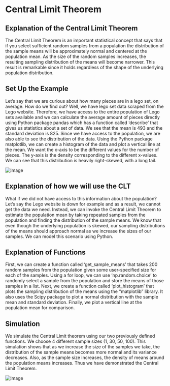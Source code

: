 # Central Limit Theorem
## Explanation of the Central Limit Theorem
The Central Limit Theorem is an important statistical concept that says that if you select sufficient random samples from a population the distribution of the sample means will be approximately normal and centered at the population mean. As the size of  the random samples increases, the resulting sampling distribution of the means will become narrower. This result is remarkable since it holds regardless of  the shape of  the underlying population distribution.
## Set Up the Example
Let’s say that we are curious about how many pieces are in a lego set, on average. How do we find out? Well, we have lego set data scraped from the Lego website. Therefore, we have access to the entire population of  Lego sets available and we can calculate the average amount of pieces directly using Python package pandas which has a function called ‘describe’ that gives us statistics about a set of data. We see that the mean is 493 and the standard deviation is 825. Since we have access to the population, we are also able to see the distribution of the data. Using the Python package matplotlib, we can create a histogram of the data and plot a vertical line at the mean. We want the x-axis to be the different values for the number of pieces. The y-axis is the density corresponding to the different x-values. We can see that this distribution is heavily right-skewed, with a long tail.

![image](https://user-images.githubusercontent.com/73672605/136712230-56b50971-5e6a-49a7-858d-215a6143ced7.png)


## Explanation of how we will use the CLT
What if we did not have access to this information about the population? Let’s say the Lego website is down for example and as a result, we cannot get the data we need. Instead, we can invoke the Central Limit Theorem to estimate the population mean by taking repeated samples from the population and finding the distribution of the sample means. We know that even though the underlying population is skewed, our sampling distributions of the means should approach normal as we increase the sizes of our samples. We can model this scenario using Python.
## Explanation of Functions
First, we can create a function called ‘get_sample_means’ that takes 200 random samples from the population given some user-specified size for each of the samples. Using a for loop, we can use ‘np.random.choice’ to randomly select a sample from the population and store the means of those samples in a list. Next, we create a function called ‘plot_histogram’ that plots the sampling distribution
of the means using the “matplotlib” library. It also uses the Scipy package to plot a normal distribution with the sample mean and standard deviation. Finally, we plot a vertical line at the population mean for comparison.
## Simulation
We simulate the Central Limit theorem using our two previously defined functions. We choose 4 different sample sizes (1, 30, 50, 100). This simulation shows that as we increase the size of the samples we take, the distribution of the sample means becomes more normal and its variance decreases. Also, as the sample size increases, the density of means around the population means increases. Thus we have demonstrated the Central Limit Theorem.


![image](https://user-images.githubusercontent.com/73672605/136712177-abcd3a48-a4ed-4bff-ba64-e9d3a63d67e6.png)
